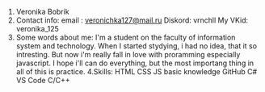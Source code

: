 1. Veronika Bobrik
2. Contact info:
email : veronichka127@mail.ru
Diskord: vrnchll
My VKid: veronika_125
3. Some words about me:
I'm a student on the faculty of information system and technology.
When I started stydying, i had no idea, that it so intresting. But now i'm really fall in love with proramming 
especially javascript. I hope i'll can do everything, but the most importang thing in all of this is practice.
4.Skills:
HTML
CSS
JS basic knowledge
GitHub
C#
VS Code
C/C++
